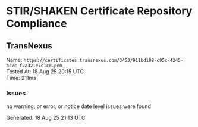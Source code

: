 # STIR/SHAKEN Certificate Repository Compliance

## TransNexus

Name: `https://certificates.transnexus.com/345J/911bd108-c95c-4245-ac7c-f2a321e7c1c8.pem`\
Tested At: 18 Aug 25 20:15 UTC\
Time: 211ms

### Issues

no warning, or error, or notice date level issues were found

Generated: 18 Aug 25 21:13 UTC